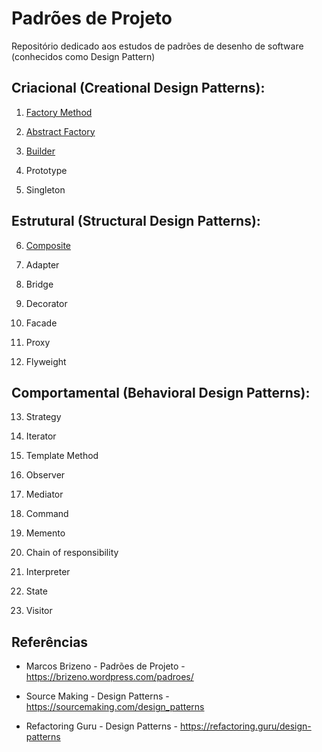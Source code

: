 # Padrões de Projeto
Repositório dedicado aos estudos de padrões de desenho de software (conhecidos como Design Pattern)


## Criacional (Creational Design Patterns):

1. [Factory Method](src/br/padroes/FactoryMethod/FactoryMethod.md)

2. [Abstract Factory](src/br/padroes/AbstractMethod/AbstractMethod.md)

3. [Builder](src/br/padroes/Builder/Builder.md)

4. Prototype

5. Singleton

## Estrutural (Structural Design Patterns): 

6. [Composite](src/br/padroes/Composite/Composite.md)

7. Adapter

8. Bridge

9. Decorator

10. Facade

11. Proxy

12. Flyweight

## Comportamental (Behavioral Design Patterns):

13. Strategy

14. Iterator

15. Template Method

16. Observer

17. Mediator

18. Command

19. Memento

20. Chain of responsibility

21. Interpreter

22. State

23. Visitor 


## Referências

* Marcos Brizeno - Padrões de Projeto - https://brizeno.wordpress.com/padroes/

* Source Making - Design Patterns - https://sourcemaking.com/design_patterns

* Refactoring Guru - Design Patterns - https://refactoring.guru/design-patterns